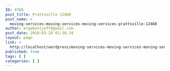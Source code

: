 ```yaml
---
ID: 4768
post_title: Prattsville 12468
post_name: >
  moving-services-moving-services-moving-services-prattsville-12468
author: mrgabonijeff@gmail.com
post_date: 2018-03-28 01:38:34
layout: page
link: >
  http://localhost/wordpress/moving-services-moving-services-moving-services-prattsville-12468/
published: true
tags: [ ]
categories: [ ]
---
```

